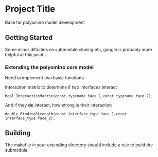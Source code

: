 # Project Title

Base for polyomino model development

## Getting Started

Some minor diffulties on submodule cloning etc, google is probably more helpful at this point...

### Extending the polyomino core model

Need to implement two basic functions
  
Interaction matrix to determine if two interfaces interact
```
bool InteractionMatrix(const typename face_1,const typename face_2);

```

And if they **do** interact, how strong is their interaction
```
double BindingStrength(const interface_type face_1,const interface_type face_2);
```

## Building
The makefile in your extending directory should include a rule to build the submodule
